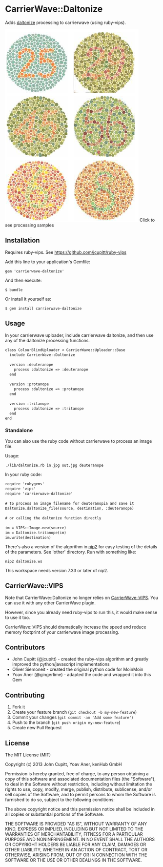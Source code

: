 # CarrierWave::Daltonize

Adds [daltonize](http://www.daltonize.org/) processing to carrierwave (using ruby-vips).

[![original](/other/images/ishihara.png)](/other/samples.md)
Click to see processing samples

## Installation

Requires ruby-vips. See https://github.com/jcupitt/ruby-vips

Add this line to your application's Gemfile:

    gem 'carrierwave-daltonize'

And then execute:

    $ bundle

Or install it yourself as:

    $ gem install carrierwave-daltonize

## Usage

In your carrierwave uploader, include carrierwave daltonize, and then use
any of the daltonize processing functions.

    class ColourBlindUploader < CarrierWave::Uploader::Base
      include CarrierWave::Daltonize

      version :deuteranope
        process :daltonize => :deuteranope
      end

      version :protanope
        process :daltonize => :protanope
      end

      version :tritanope
        process :daltonize => :tritanope
      end
    end

### Standalone

You can also use the ruby code without carrierwave to process an image file.

Usage:
    
    ./lib/daltonize.rb in.jpg out.jpg deuteranope

In your ruby code:

    require 'rubygems'
    require 'vips'
    require 'carrierwave-daltonize'

    # to process an image filename for deuteranopia and save it
    Daltonize.daltonize_file(source, destination, :deuteranope)

    # or calling the daltonize function directly

    im = VIPS::Image.new(source)
    im = Daltonize.tritanope(im)
    im.write(destination)

There's also a version of the algorithm in
[nip2](https://github.com/jcupitt/nip2) for easy testing of the
details of the parameters. See 'other' directory. Run with something like:

    nip2 daltonize.ws

This workspace needs version 7.33 or later of nip2.

## CarrierWave::VIPS

Note that CarrierWave::Daltonize no longer relies on [CarrierWave::VIPS](https://github.com/eltiare/carrierwave-vips). You can use it with any other CarrierWave plugin.

However, since you already need ruby-vips to run this, it would make sense to use it too. 

CarrierWave::VIPS should dramatically increase the speed and reduce memory footprint
of your carrierwave image processing.

## Contributors

* John Cupitt (@jcupitt) - created the ruby-vips algorithm and greatly improved the python/javascript implementations
* Oliver Siemoneit - created the original python code for MoinMoin
* Yoav Aner (@gingerlime) - adapted the code and wrapped it into this Gem

## Contributing

1. Fork it
2. Create your feature branch (`git checkout -b my-new-feature`)
3. Commit your changes (`git commit -am 'Add some feature'`)
4. Push to the branch (`git push origin my-new-feature`)
5. Create new Pull Request

## License

The MIT License (MIT)

Copyright (c) 2013 John Cupitt, Yoav Aner, kenHub GmbH

Permission is hereby granted, free of charge, to any person obtaining a copy
of this software and associated documentation files (the "Software"), to deal
in the Software without restriction, including without limitation the rights
to use, copy, modify, merge, publish, distribute, sublicense, and/or sell
copies of the Software, and to permit persons to whom the Software is
furnished to do so, subject to the following conditions:

The above copyright notice and this permission notice shall be included in
all copies or substantial portions of the Software.

THE SOFTWARE IS PROVIDED "AS IS", WITHOUT WARRANTY OF ANY KIND, EXPRESS OR
IMPLIED, INCLUDING BUT NOT LIMITED TO THE WARRANTIES OF MERCHANTABILITY,
FITNESS FOR A PARTICULAR PURPOSE AND NONINFRINGEMENT. IN NO EVENT SHALL THE
AUTHORS OR COPYRIGHT HOLDERS BE LIABLE FOR ANY CLAIM, DAMAGES OR OTHER
LIABILITY, WHETHER IN AN ACTION OF CONTRACT, TORT OR OTHERWISE, ARISING FROM,
OUT OF OR IN CONNECTION WITH THE SOFTWARE OR THE USE OR OTHER DEALINGS IN
THE SOFTWARE.
